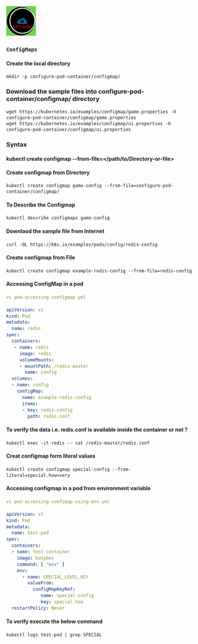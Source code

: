 <img src="images/c4logo.png">


### `ConfigMaps`

#### Create the local directory
```
mkdir -p configure-pod-container/configmap/
```

### Download the sample files into **configure-pod-container/configmap/** directory
```
wget https://kubernetes.io/examples/configmap/game.properties -O configure-pod-container/configmap/game.properties
wget https://kubernetes.io/examples/configmap/ui.properties -O configure-pod-container/configmap/ui.properties
```


### Syntax 
#### kubectl create configmap <configmap-name> --from-file=</path/to/Directory-or-file>

#### Create configmap from Directory
```
kubectl create configmap game-config --from-file=configure-pod-container/configmap/
```

#### To Describe the Configmap
```
kubectl describe configmaps game-config 
```

#### Downlaod the sample file from Internet
```
curl -OL https://k8s.io/examples/pods/config/redis-config
```

#### Create configmap from File
```
kubectl create configmap example-redis-config --from-file=redis-config
```


#### Accessing ConfigMap in a pod
```yml
vi pod-accessing-configmap.yml

apiVersion: v1
kind: Pod
metadata:
  name: redis
spec:
  containers:
   - name: redis
     image: redis
     volumeMounts:
     - mountPath: /redis-master
       name: config
  volumes:
  - name: config
    configMap:
      name: example-redis-config
      items:
      - key: redis-config
        path: redis.conf
```

#### To verify the data i.e. redis.conf is available inside the container or not ?
```
kubectl exec -it redis -- cat /redis-master/redis.conf
```

#### Creat configmap form literal values
```
kubectl create configmap special-config --from-literal=special.how=very
```

#### Accessing configmap in a pod from environment variable 
```yml
vi pod-accessing-confimap-using-env.yml

apiVersion: v1
kind: Pod
metadata:
  name: test-pod
spec:
  containers:
  - name: test-container
    image: busybox
    command: [ "env" ]
    env:
      - name: SPECIAL_LEVEL_KEY
        valueFrom:
          configMapKeyRef:
             name: special-config
             key: special.how
  restartPolicy: Never

```

#### To verify execute the below command
```
kubectl logs test-pod | grep SPECIAL
```

